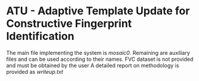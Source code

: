 # ATU - Adaptive Template Update for Constructive Fingerprint Identification

The main file implementing the system is *mosaic0*.
Remaining are auxiliary files and can be used according to their names.
FVC dataset is not provided and must be obtained by the user
A detailed report on methodology is provided as *writeup.txt*
